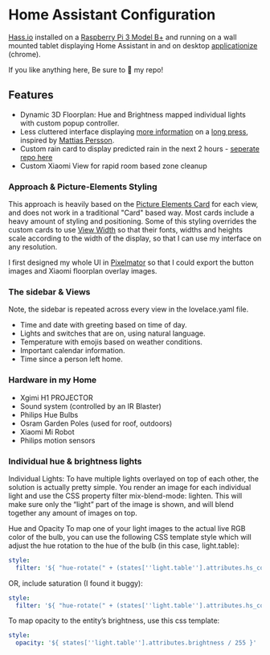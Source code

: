 # Home Assistant Configuration

[Hass.io](https://home-assistant.io/) installed on a [Raspberry Pi 3 Model B+](https://www.raspberrypi.org/products/raspberry-pi-3-model-b-plus/) and running on a wall mounted tablet displaying Home Assistant in and on desktop [applicationize](https://applicationize.me/) (chrome).

If you like anything here, Be sure to :star2: my repo!

## Features

* Dynamic 3D Floorplan: Hue and Brightness mapped individual lights with custom popup controller.
* Less cluttered interface displaying [more information](https://github.com/thomasloven/hass-browser_mod#popup) on a [long press](https://www.home-assistant.io/lovelace/picture-elements/#hold_action), inspired by [Mattias Persson](https://github.com/matt8707/hass-config).
* Custom rain card to display predicted rain in the next 2 hours - [seperate repo here](https://github.com/lukevink/home-assistant-buienradar-forecast-card)
* Custom Xiaomi View for rapid room based zone cleanup

### Approach & Picture-Elements Styling

This approach is heavily based on the [Picture Elements Card](https://www.home-assistant.io/lovelace/picture-elements/) for each view, and does not work in a traditional "Card" based way. Most cards include a heavy amount of styling and positioning. Some of this styling overrides the custom cards to use [View Width](https://css-tricks.com/fun-viewport-units/) so that their fonts, widths and heights scale according to the width of the display, so that I can use my interface on any resolution.

I first designed my whole UI in [Pixelmator](https://www.pixelmator.com/) so that I could export the button images and Xiaomi floorplan overlay images.

### The sidebar & Views

Note, the sidebar is repeated across every view in the lovelace.yaml file.

* Time and date with greeting based on time of day.
* Lights and switches that are on, using natural language.
* Temperature with emojis based on weather conditions.
* Important calendar information.
* Time since a person left home.

### Hardware in my Home

* Xgimi H1 PROJECTOR
* Sound system (controlled by an IR Blaster)
* Philips Hue Bulbs
* Osram Garden Poles (used for roof, outdoors)
* Xiaomi Mi Robot
* Philips motion sensors

### Individual hue & brightness lights

Individual Lights:
To have multiple lights overlayed on top of each other, the solution is actually pretty simple. You render an image for each individual light and use the CSS property filter mix-blend-mode: lighten. This will make sure only the “light” part of the image is shown, and will blend together any amount of images on top.

Hue and Opacity
To map one of your light images to the actual live RGB color of the bulb, you can use the following CSS template style which will adjust the hue rotation to the hue of the bulb (in this case, light.table):
```yaml
style:
  filter: '${ "hue-rotate(" + (states[''light.table''].attributes.hs_color ? states[''light.table''].attributes.hs_color[0] : 0) + "deg)"}'
```
OR, include saturation (I found it buggy):

```yaml
style:
  filter: '${ "hue-rotate(" + (states[''light.table''].attributes.hs_color ? states[''light.table''].attributes.hs_color[0] : 0) + "deg) saturate(" + (states[''light.table''].attributes.hs_color ? states[''light.table''].attributes.hs_color[1] : 100)+ "%)"}'
```

To map opacity to the entity’s brightness, use this css template:

```yaml
style:
  opacity: '${ states[''light.table''].attributes.brightness / 255 }'
```
